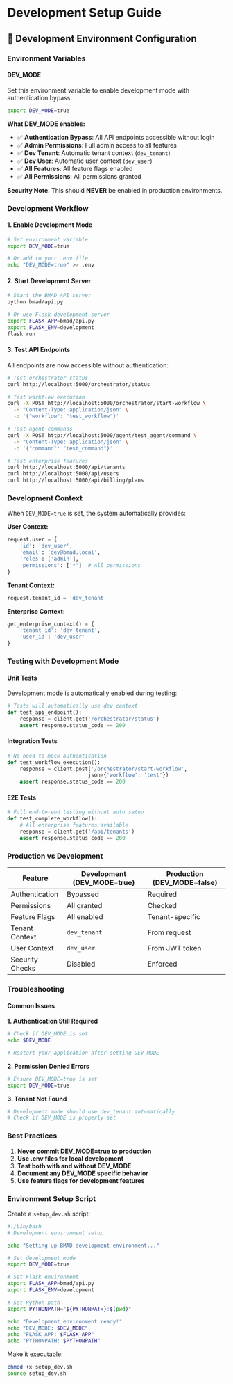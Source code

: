 # Development Setup Guide

## 🔧 **Development Environment Configuration**

### **Environment Variables**

#### **DEV_MODE**
Set this environment variable to enable development mode with authentication bypass.

```bash
export DEV_MODE=true
```

**What DEV_MODE enables:**
- ✅ **Authentication Bypass**: All API endpoints accessible without login
- ✅ **Admin Permissions**: Full admin access to all features
- ✅ **Dev Tenant**: Automatic tenant context (`dev_tenant`)
- ✅ **Dev User**: Automatic user context (`dev_user`)
- ✅ **All Features**: All feature flags enabled
- ✅ **All Permissions**: All permissions granted

**Security Note**: This should **NEVER** be enabled in production environments.

### **Development Workflow**

#### **1. Enable Development Mode**
```bash
# Set environment variable
export DEV_MODE=true

# Or add to your .env file
echo "DEV_MODE=true" >> .env
```

#### **2. Start Development Server**
```bash
# Start the BMAD API server
python bmad/api.py

# Or use Flask development server
export FLASK_APP=bmad/api.py
export FLASK_ENV=development
flask run
```

#### **3. Test API Endpoints**
All endpoints are now accessible without authentication:

```bash
# Test orchestrator status
curl http://localhost:5000/orchestrator/status

# Test workflow execution
curl -X POST http://localhost:5000/orchestrator/start-workflow \
  -H "Content-Type: application/json" \
  -d '{"workflow": "test_workflow"}'

# Test agent commands
curl -X POST http://localhost:5000/agent/test_agent/command \
  -H "Content-Type: application/json" \
  -d '{"command": "test_command"}'

# Test enterprise features
curl http://localhost:5000/api/tenants
curl http://localhost:5000/api/users
curl http://localhost:5000/api/billing/plans
```

### **Development Context**

When `DEV_MODE=true` is set, the system automatically provides:

**User Context:**
```python
request.user = {
    'id': 'dev_user',
    'email': 'dev@bmad.local',
    'roles': ['admin'],
    'permissions': ['*']  # All permissions
}
```

**Tenant Context:**
```python
request.tenant_id = 'dev_tenant'
```

**Enterprise Context:**
```python
get_enterprise_context() = {
    'tenant_id': 'dev_tenant',
    'user_id': 'dev_user'
}
```

### **Testing with Development Mode**

#### **Unit Tests**
Development mode is automatically enabled during testing:

```python
# Tests will automatically use dev context
def test_api_endpoint():
    response = client.get('/orchestrator/status')
    assert response.status_code == 200
```

#### **Integration Tests**
```python
# No need to mock authentication
def test_workflow_execution():
    response = client.post('/orchestrator/start-workflow', 
                          json={'workflow': 'test'})
    assert response.status_code == 200
```

#### **E2E Tests**
```python
# Full end-to-end testing without auth setup
def test_complete_workflow():
    # All enterprise features available
    response = client.get('/api/tenants')
    assert response.status_code == 200
```

### **Production vs Development**

| Feature | Development (DEV_MODE=true) | Production (DEV_MODE=false) |
|---------|------------------------------|------------------------------|
| Authentication | Bypassed | Required |
| Permissions | All granted | Checked |
| Feature Flags | All enabled | Tenant-specific |
| Tenant Context | `dev_tenant` | From request |
| User Context | `dev_user` | From JWT token |
| Security Checks | Disabled | Enforced |

### **Troubleshooting**

#### **Common Issues**

**1. Authentication Still Required**
```bash
# Check if DEV_MODE is set
echo $DEV_MODE

# Restart your application after setting DEV_MODE
```

**2. Permission Denied Errors**
```bash
# Ensure DEV_MODE=true is set
export DEV_MODE=true
```

**3. Tenant Not Found**
```bash
# Development mode should use dev_tenant automatically
# Check if DEV_MODE is properly set
```

### **Best Practices**

1. **Never commit DEV_MODE=true to production**
2. **Use .env files for local development**
3. **Test both with and without DEV_MODE**
4. **Document any DEV_MODE specific behavior**
5. **Use feature flags for development features**

### **Environment Setup Script**

Create a `setup_dev.sh` script:

```bash
#!/bin/bash
# Development environment setup

echo "Setting up BMAD development environment..."

# Set development mode
export DEV_MODE=true

# Set Flask environment
export FLASK_APP=bmad/api.py
export FLASK_ENV=development

# Set Python path
export PYTHONPATH="${PYTHONPATH}:$(pwd)"

echo "Development environment ready!"
echo "DEV_MODE: $DEV_MODE"
echo "FLASK_APP: $FLASK_APP"
echo "PYTHONPATH: $PYTHONPATH"
```

Make it executable:
```bash
chmod +x setup_dev.sh
source setup_dev.sh
``` 